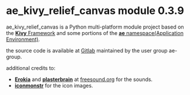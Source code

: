 # ae_kivy_relief_canvas module 0.3.9

ae_kivy_relief_canvas is a Python multi-platform module project based on the [__Kivy__ Framework](https://kivy.org) 
and some portions of the [__ae__ namespace(Application Environment)](https://ae.readthedocs.io "ae on rtd").

the source code is available at [Gitlab](https://gitlab.com/ae-group/ae_kivy_relief_canvas) maintained by the user group ae-group.

additional credits to:

* [__Erokia__](https://freesound.org/people/Erokia/) and 
  [__plasterbrain__](https://freesound.org/people/plasterbrain/) at
  [freesound.org](https://freesound.org) for the sounds.
* [__iconmonstr__](https://iconmonstr.com/interface/) for the icon images.
